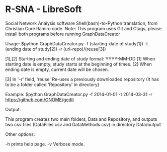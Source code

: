 # R-SNA - LibreSoft

Social Network Analysis software Shell(bash)-to-Python translation, from Christian Coré Ramiro code.
Note: This program uses Git and Ctags, please install both programs before running GraphDataCreator

Usage:
$python GraphDataCreator.py -f (starting-date of study[1]) -t (ending date of study[2]) -r (url-repo)/(reuse[3])

[1],[2] Starting and ending date of study format: YYYY-MM-DD
[1] When starting date is empty, study starts at the beginning of times.
[2] When ending date is empty, current date will be chosen.

[3] In '-r' field, 'reuse' Re-uses a previously downloaded repository (It has to be a folder called 'Repository' in directory)

Example:
$python GraphDataCreator.py -f 2014-01-01 -t 2014-03-31 -r https://github.com/GNOME/gedit

Output:

This program creates two main folders, Data and Repository,
and outputs two csv files (DataFiles.csv and DataMethods.csv) in directory Data/output

Other options:

  -h  prints help page.
  -v  Verbose mode.
